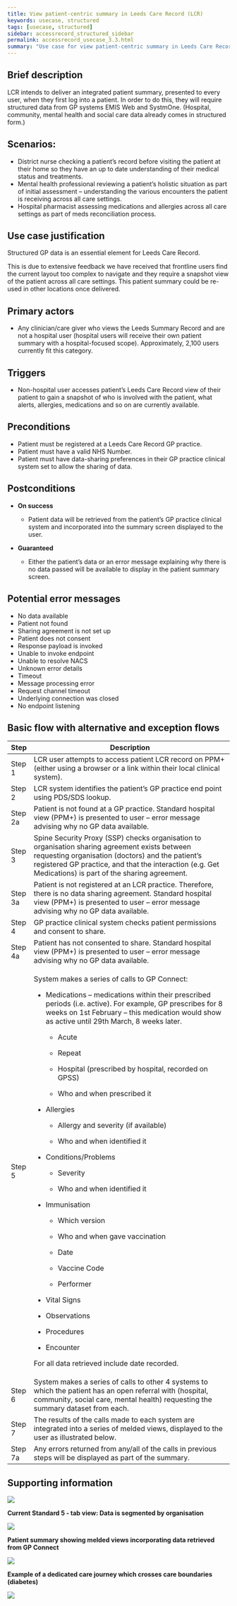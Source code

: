 ```yaml
---
title: View patient-centric summary in Leeds Care Record (LCR)
keywords: usecase, structured
tags: [usecase, structured] 
sidebar: accessrecord_structured_sidebar
permalink: accessrecord_usecase_3.3.html
summary: "Use case for view patient-centric summary in Leeds Care Record"
---
```


## Brief description
LCR intends to deliver an integrated patient summary, presented to every user, when they first log into a patient. In order to do this, they will require structured data from GP systems EMIS Web and SystmOne. (Hospital, community, mental health and social care data already comes in structured form.)

## Scenarios:
-   District nurse checking a patient’s record before visiting the patient at their home so they have an up to date understanding of their medical status and treatments.
-   Mental health professional reviewing a patient’s holistic situation as part of initial assessment – understanding the various encounters the patient is receiving across all care settings.
-   Hospital pharmacist assessing medications and allergies across all care settings as part of meds reconciliation process.

## Use case justification
Structured GP data is an essential element for Leeds Care Record. 

This is due to extensive feedback we have received that frontline users find the current layout too complex to navigate and they require a snapshot view of the patient across all care settings. This patient summary could be re-used in other locations once delivered.

## Primary actors
-   Any clinician/care giver who views the Leeds Summary Record and are not a hospital user (hospital users will receive their own patient summary with a hospital-focused scope). Approximately, 2,100 users currently fit this category.

## Triggers
-   Non-hospital user accesses patient’s Leeds Care Record view of their patient to gain a snapshot of who is involved with the patient, what alerts, allergies, medications and so on are currently available.

## Preconditions
-   Patient must be registered at a Leeds Care Record GP practice.
-   Patient must have a valid NHS Number.
-   Patient must have data-sharing preferences in their GP practice clinical system set to allow the sharing of data.

## Postconditions

-   **On success**
    - Patient data will be retrieved from the patient’s GP practice clinical system and incorporated into the summary screen displayed to the user.

-   **Guaranteed**
    - Either the patient’s data or an error message explaining why there is no data passed will be available to display in the patient summary screen.

## Potential error messages ##
-   No data available
-   Patient not found
-   Sharing agreement is not set up
-   Patient does not consent
-   Response payload is invoked
-   Unable to invoke endpoint
-   Unable to resolve NACS
-   Unknown error details
-   Timeout
-   Message processing error
-   Request channel timeout
-   Underlying connection was closed
-   No endpoint listening

## Basic flow with alternative and exception flows

<table>
<thead>
<tr class="header">
<th style="width:10%">Step</th>
<th>Description</th>
</tr>
</thead>
<tbody>
<tr class="odd">
<td>Step 1</td>
<td>LCR user attempts to access patient LCR record on PPM+ (either using a browser or a link within their local clinical system).</td>
</tr>
<tr class="even">
<td>Step 2</td>
<td>LCR system identifies the patient’s GP practice end point using PDS/SDS lookup.</td>
</tr>
<tr class="odd">
<td>Step 2a</td>
<td>Patient is not found at a GP practice. Standard hospital view (PPM+) is presented to user – error message advising why no GP data available.</td>
</tr>
<tr class="even">
<td>Step 3</td>
<td>Spine Security Proxy (SSP) checks organisation to organisation sharing agreement exists between requesting organisation (doctors) and the patient’s registered GP practice, and that the interaction (e.g. Get Medications) is part of the sharing agreement.</td>
</tr>
<tr class="odd">
<td>Step 3a</td>
<td>Patient is not registered at an LCR practice. Therefore, there is no data sharing agreement. Standard hospital view (PPM+) is presented to user – error message advising why no GP data available.</td>
</tr>
<tr class="even">
<td>Step 4</td>
<td>GP practice clinical system checks patient permissions and consent to share.</td>
</tr>
<tr class="odd">
<td>Step 4a</td>
<td>Patient has not consented to share. Standard hospital view (PPM+) is presented to user – error message advising why no GP data available.</td>
</tr>
<tr class="even">
<td>Step 5</td>
<td><p>System makes a series of calls to GP Connect:</p>
<ul>
<li><p>Medications – medications within their prescribed periods (i.e. active). For example, GP prescribes for 8 weeks on 1st February – this medication would show as active until 29th March, 8 weeks later.</p>
<ul>
<li><p>Acute</p></li>
<li><p>Repeat</p></li>
<li><p>Hospital (prescribed by hospital, recorded on GPSS)</p></li>
<li><p>Who and when prescribed it</p></li>
</ul></li>
<li><p>Allergies</p>
<ul>
<li><p>Allergy and severity (if available)</p></li>
<li><p>Who and when identified it</p></li>
</ul></li>
<li><p>Conditions/Problems</p>
<ul>
<li><p>Severity</p></li>
<li><p>Who and when identified it</p></li>
</ul></li>
<li><p>Immunisation</p>
<ul>
<li><p>Which version</p></li>
<li><p>Who and when gave vaccination</p></li>
<li><p>Date</p></li>
<li><p>Vaccine Code</p></li>
<li><p>Performer</p></li>
</ul></li>
<li><p>Vital Signs</p></li>
<li><p>Observations</p></li>
<li><p>Procedures</p></li>
<li><p>Encounter</p></li>
</ul>
<p>For all data retrieved include date recorded.</p></td>
</tr>
<tr class="odd">
<td>Step 6</td>
<td>System makes a series of calls to other 4 systems to which the patient has an open referral with (hospital, community, social care, mental health) requesting the summary dataset from each.</td>
</tr>
<tr class="even">
<td>Step 7</td>
<td>The results of the calls made to each system are integrated into a series of melded views, displayed to the user as illustrated below.</td>
</tr>
<tr class="odd">
<td>Step 7a</td>
<td>Any errors returned from any/all of the calls in previous steps will be displayed as part of the summary.</td>
</tr>
</tbody>
</table>

## Supporting information

<img src="images/access_structured/3.3diagram1.png"/>

**Current Standard 5 - tab view: Data is segmented by organisation**

<img src="images/access_structured/3.3diagram2.png"/>

**Patient summary showing melded views incorporating data retrieved from
GP Connect**

<img src="images/access_structured/3.3diagram3.png"/>

**Example of a dedicated care journey which crosses care boundaries
(diabetes)**

<img src="images/access_structured/3.3diagram4.png"/>
